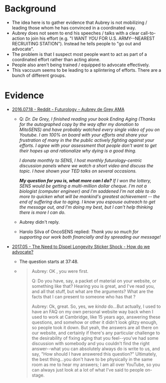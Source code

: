 # Background
- The idea here is to gather evidence that Aubrey is not mobilizing / leading those whom he has convinced in a coordinated way.
- Aubrey does not seem to end his speeches / talks with a clear call-to-action to join his effort (e.g. "I WANT *YOU* FOR U.S. ARMY--NEAREST RECRUITING STATION"). Instead he tells people to "go out and advocate".
- The problem is that I suspect most people want to act as part of a coordinated effort rather than acting alone.
- People also aren't being trained / equipped to advocate effectively.
- This vaccuum seems to be leading to a splintering of efforts. There are a bunch of different groups.

# Evidence

- [2016.07.18 - Reddit - Futurology - Aubrey de Grey AMA](https://www.reddit.com/r/Futurology/comments/4t65ay/aubrey_de_grey_ama_ask_about_the_quest_to_cure/d5gtnna/)
  - Q: *Dr. De Grey, I finished reading your book Ending Aging (Thanks for the autographed copy by the way after my donation to MitoSENS) and have probably watched every single video of you on Youtube. I am 100% on board with your efforts and share your frustration of many in the the public actively fighting against your efforts. I agree with your assessment that people don't want to get their hopes up and rationalize why dying is a good thing.*
  
    *I donate monthly to SENS, I host monthly futurology-centric discussion panels where we watch a short video and discuss the topic. I have shown your TED talks on several occasions.*

    ***My question for you is, what more can I do?** If I won the lottery, SENS would be getting a multi-million dollar cheque. I'm not a biologist (computer engineer) and I'm saddened I'm not able to do more to quicken what will be mankind's greatest achievement -- the end of suffering due to aging. I know you espouse outreach to get the message out, and I'm doing my best, but I can't help thinking there is more I can do.*
   - Aubrey didn't reply.
   - Harolo Silva of OncoSENS replied: *Thank you so much for supporting our work both financially and by spreading our message!*

- [2017.05 - The Need to Dispel Longevity Sticker Shock - How do we advocate?](https://www.youtube.com/watch?v=w4e9-rtpAKU&t=37m48s)
  - The question starts at 37:48.
  - > Aubrey: OK <he points to the questioner>, you were first.
    >
    > Q: Do you have, say, a packet of material on your website, or something like that? Hearing you is great, and I've read you, and all that stuff, but what are the arguments? What are the facts that I can present to someone who has that <inaudible>?
    >
    > Aubrey: Ok, great. So, yes, we *kinda* do...But actually, I used to have an FAQ on my own personal website way back when I used to work at Cambridge, like 15 years ago, answering these questions, and somehow or other it didn't look glitzy enough, so people took it down. But yeah, the answers are all there on our website, and certainly if there's any particular challenge to the desirability of fixing aging that you feel--you've had some discussion with somebody and you couldn't find the right answer--what you can absolutely always do is write to us, and say, "How should I have answered this question?" Ultimately, the best thing...you don't have to be physically in the same room as me to hear my answers; I am all over YouTube, so you can always just look at a lot of what I've said to people on-stage.
